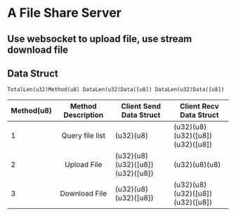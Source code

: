 # A File Share Server

## Use websocket to upload file, use stream download file

## Data Struct

``` doc
TotalLen(u32)Method(u8) DataLen(u32)Data([u8]) DataLen(u32)Data([u8])
```

| Method(u8) | Method Description   | Client Send Data Struct        | Client Recv Data Struct                   |
|------------|:--------------------:|--------------------------------|------------------------------------|
| 1          | Query file list      | (u32)(u8)                      | (u32)(u8)(u32)([u8])(u32)([u8])    |
| 2          | Upload File          | (u32)(u8)(u32)([u8])(u32)([u8])| (u32)(u8)(u8)                      |
| 3          | Download File        | (u32)(u8)(u32)([u8])           | (u32)(u8)(u32)([u8])(u32)([u8])    |
